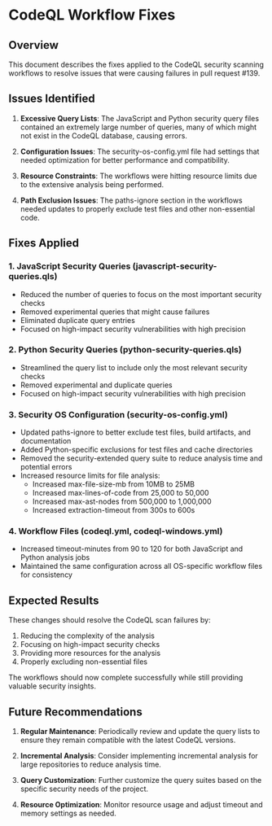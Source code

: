 # CodeQL Workflow Fixes

## Overview

This document describes the fixes applied to the CodeQL security scanning workflows to resolve issues that were causing failures in pull request #139.

## Issues Identified

1. **Excessive Query Lists**: The JavaScript and Python security query files contained an extremely large number of queries, many of which might not exist in the CodeQL database, causing errors.

2. **Configuration Issues**: The security-os-config.yml file had settings that needed optimization for better performance and compatibility.

3. **Resource Constraints**: The workflows were hitting resource limits due to the extensive analysis being performed.

4. **Path Exclusion Issues**: The paths-ignore section in the workflows needed updates to properly exclude test files and other non-essential code.

## Fixes Applied

### 1. JavaScript Security Queries (javascript-security-queries.qls)

- Reduced the number of queries to focus on the most important security checks
- Removed experimental queries that might cause failures
- Eliminated duplicate query entries
- Focused on high-impact security vulnerabilities with high precision

### 2. Python Security Queries (python-security-queries.qls)

- Streamlined the query list to include only the most relevant security checks
- Removed experimental and duplicate queries
- Focused on high-impact security vulnerabilities with high precision

### 3. Security OS Configuration (security-os-config.yml)

- Updated paths-ignore to better exclude test files, build artifacts, and documentation
- Added Python-specific exclusions for test files and cache directories
- Removed the security-extended query suite to reduce analysis time and potential errors
- Increased resource limits for file analysis:
  - Increased max-file-size-mb from 10MB to 25MB
  - Increased max-lines-of-code from 25,000 to 50,000
  - Increased max-ast-nodes from 500,000 to 1,000,000
  - Increased extraction-timeout from 300s to 600s

### 4. Workflow Files (codeql.yml, codeql-windows.yml)

- Increased timeout-minutes from 90 to 120 for both JavaScript and Python analysis jobs
- Maintained the same configuration across all OS-specific workflow files for consistency

## Expected Results

These changes should resolve the CodeQL scan failures by:

1. Reducing the complexity of the analysis
2. Focusing on high-impact security checks
3. Providing more resources for the analysis
4. Properly excluding non-essential files

The workflows should now complete successfully while still providing valuable security insights.

## Future Recommendations

1. **Regular Maintenance**: Periodically review and update the query lists to ensure they remain compatible with the latest CodeQL versions.

2. **Incremental Analysis**: Consider implementing incremental analysis for large repositories to reduce analysis time.

3. **Query Customization**: Further customize the query suites based on the specific security needs of the project.

4. **Resource Optimization**: Monitor resource usage and adjust timeout and memory settings as needed.
